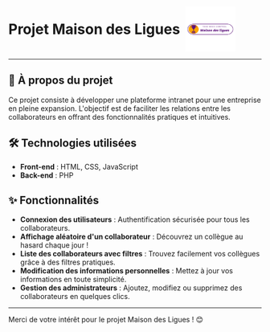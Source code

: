 <div style="display: flex; align-items: center;">
  <h1 style="margin: 0;">Projet Maison des Ligues</h1>
  <img src="favicon/Maison_des_ligues_transparent-.webp" alt="Logo du Projet" width="100" height="90" style="margin-left: 10px;">
</div>

---

## 🌟 À propos du projet

Ce projet consiste à développer une plateforme intranet pour une entreprise en pleine expansion. L'objectif est de faciliter les relations entre les collaborateurs en offrant des fonctionnalités pratiques et intuitives.

## 🛠️ Technologies utilisées

- **Front-end** : HTML, CSS, JavaScript
- **Back-end** : PHP

## ✨ Fonctionnalités

- **Connexion des utilisateurs** : Authentification sécurisée pour tous les collaborateurs.
- **Affichage aléatoire d'un collaborateur** : Découvrez un collègue au hasard chaque jour !
- **Liste des collaborateurs avec filtres** : Trouvez facilement vos collègues grâce à des filtres pratiques.
- **Modification des informations personnelles** : Mettez à jour vos informations en toute simplicité.
- **Gestion des administrateurs** : Ajoutez, modifiez ou supprimez des collaborateurs en quelques clics.

---

Merci de votre intérêt pour le projet Maison des Ligues ! 😊
